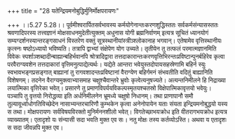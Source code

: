 +++
title = "28 यतेन्द्रियमनोबुद्धिर्मुनिर्मोक्षपरायणः"

+++
।।5.27 5.28।। पूर्वमीश्वरार्पितसर्वभावस्य कर्मयोगेनान्तःकरणशुद्धिस्ततः
सर्वकर्मसंन्यासस्ततः श्रवणादिपरस्य तत्त्वज्ञानं मोक्षसाधनमुदेतीत्युक्तम्
अधुनास योगी ब्रह्मनिर्वाणम् इत्यत्र सूचितं ध्यानयोगं
सम्यग्दर्शनस्यान्तरङ्गसाधनं विस्तरेण वक्तुं
सूत्रस्थानीयांस्त्रीञ्श्लोकानाह भगवान्। एतेषामेव वृत्तिस्थानीयः कृत्स्नः
षष्ठोऽध्यायो भविष्यति। तत्रापि द्वाभ्यां संक्षेपेण योग उच्यते। तृतीयेन
तु तत्फलं परमात्मज्ञानमिति विवेकः स्पर्शाञ्शब्दादीन्बाह्यान्बहिर्भवानपि
श्रोत्रादिद्वारा तत्तदाकारान्तःकरणवृत्तिभिरन्तःप्रविष्टान्पुनर्बहिरेव
कृत्वा परवैराग्यवशेन तत्तदाकारां वृत्तिमनुत्पाद्येत्यर्थः। यद्येते
आन्तरा भवेयुस्तदोपायसहस्रेणामि बहिर्न स्युः स्वभावभङ्गप्रसङ्गात्
बाह्यानां तु रागवशादन्तःप्रविष्टानां वैराग्येण बहिर्गमनं संभवतीति वदितुं
बाह्यानिति विशेषणम्। तदनेन वैराग्यमुक्त्वाभ्यासमाह चक्षुश्चैवान्तरे
भ्रुवोः कृत्वेत्यनुषज्यते। अत्यन्तनिमीलने हि निद्राख्या लयात्मिका
वृत्तिरेका भवेत्। प्रसारणे तु प्रमाणविपर्ययविकल्पस्मृतयश्चतस्रो
विक्षेपात्मिकावृत्तयो भवेयुः। पञ्चापि तु वृत्तयो निरोद्धव्या इति
अर्धनिमीलनेन भ्रूमध्ये चक्षुषो निधानम्। तथा प्राणापानौ समौ
तुल्यावूर्ध्वाधोगतिविच्छेदेन नासाभ्यन्तरचारिणौ कुम्भकेन कृत्वा
अनेनोपायेन यताः संयता इन्द्रियमनोबुद्धयो यस्य स तथा। मोक्षपरायणः
सर्वविषयविरक्तो मुनिर्मननशीलो भवेत्। विगतेच्छाभयक्रोध इति वीतरागभयक्रोध
इत्यत्र व्याख्यातम्। एतादृशो यः संन्यासी सदा भवति मुक्त एव सः। नतु
मोक्षः तस्य कर्तव्योऽस्ति। अथवा य एतादृशः स सदा जीवन्नपि मुक्त एव।
